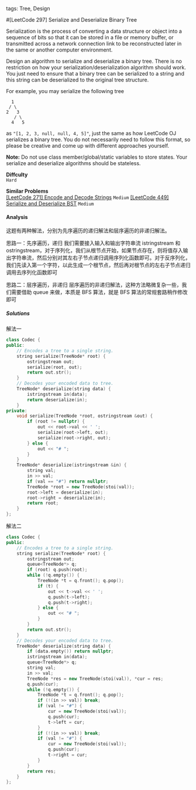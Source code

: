 tags: Tree, Design

#[LeetCode 297] Serialize and Deserialize Binary Tree

Serialization is the process of converting a data structure or object into a sequence of bits so that it can be stored in a file or memory buffer, or transmitted across a network connection link to be reconstructed later in the same or another computer environment.

Design an algorithm to serialize and deserialize a binary tree. There is no restriction on how your serialization/deserialization algorithm should work. You just need to ensure that a binary tree can be serialized to a string and this string can be deserialized to the original tree structure.

For example, you may serialize the following tree

      1
     / \
    2   3
       / \
      4   5

as `"[1, 2, 3, null, null, 4, 5]"`, just the same as how LeetCode OJ serializes a binary tree. You do not necessarily need to follow this format, so please be creative and come up with different approaches yourself.

**Note:** 
Do not use class member/global/static variables to store states. Your serialize and deserialize algorithms should be stateless.

**Diffculty**  
`Hard`

**Similar Problems**  
[[LeetCode 271] Encode and Decode Strings]() `Medium`
[[LeetCode 449] Serialize and Deserialize BST]() `Medium`


#### Analysis

这题有两种解法，分别为先序遍历的递归解法和层序遍历的非递归解法。

思路一：先序遍历，递归
我们需要接入输入和输出字符串流 istringstream 和 ostringstream，对于序列化，我们从根节点开始，如果节点存在，则将值存入输出字符串流，然后分别对其左右子节点递归调用序列化函数即可。对于反序列化，我们先读入第一个字符，以此生成一个根节点，然后再对根节点的左右子节点递归调用去序列化函数即可

思路二：层序遍历，非递归
层序遍历的非递归解法，这种方法略微复杂一些，我们需要借助 queue 来做，本质是 BFS 算法，就是 BFS 算法的常规套路稍作修改即可


##### Solutions

解法一

```cpp
class Codec {
public:
    // Encodes a tree to a single string.
    string serialize(TreeNode* root) {
        ostringstream out;
        serialize(root, out);
        return out.str();
    }
    // Decodes your encoded data to tree.
    TreeNode* deserialize(string data) {
        istringstream in(data);
        return deserialize(in);
    }
private:
    void serialize(TreeNode *root, ostringstream &out) {
        if (root != nullptr) {
            out << root->val << ' ';
            serialize(root->left, out);
            serialize(root->right, out);
        } else {
            out << "# ";
        }
    }
    TreeNode* deserialize(istringstream &in) {
        string val;
        in >> val;
        if (val == "#") return nullptr;
        TreeNode *root = new TreeNode(stoi(val));
        root->left = deserialize(in);
        root->right = deserialize(in);
        return root;
    }
};
```

解法二

```cpp
class Codec {
public:
    // Encodes a tree to a single string.
    string serialize(TreeNode* root) {
        ostringstream out;
        queue<TreeNode*> q;
        if (root) q.push(root);
        while (!q.empty()) {
            TreeNode *t = q.front(); q.pop();
            if (t) {
                out << t->val << ' ';
                q.push(t->left);
                q.push(t->right);
            } else {
                out << "# ";
            }
        }
        return out.str();
    }
    // Decodes your encoded data to tree.
    TreeNode* deserialize(string data) {
        if (data.empty()) return nullptr;
        istringstream in(data);
        queue<TreeNode*> q;
        string val;
        in >> val;
        TreeNode *res = new TreeNode(stoi(val)), *cur = res;
        q.push(cur);
        while (!q.empty()) {
            TreeNode *t = q.front(); q.pop();
            if (!(in >> val)) break;
            if (val != "#") {
                cur = new TreeNode(stoi(val));
                q.push(cur);
                t->left = cur;
            }
            if (!(in >> val)) break;
            if (val != "#") {
                cur = new TreeNode(stoi(val));
                q.push(cur);
                t->right = cur;
            }
        }
        return res;
    }
};
```